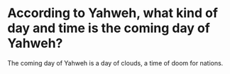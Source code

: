 # According to Yahweh, what kind of day and time is the coming day of Yahweh?

The coming day of Yahweh is a day of clouds, a time of doom for nations.
